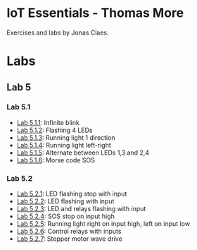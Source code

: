 # IoT Essentials - Thomas More
Exercises and labs by Jonas Claes.

# Labs
## Lab 5
### Lab 5.1
- [Lab 5.1.1](/labs/5/1/practice_1.py): Infinite blink
- [Lab 5.1.2](/labs/5/1/practice_2.py): Flashing 4 LEDs
- [Lab 5.1.3](/labs/5/1/practice_3.py): Running light 1 direction
- [Lab 5.1.4](/labs/5/1/practice_4.py): Running light left-right
- [Lab 5.1.5](/labs/5/1/practice_5.py): Alternate between LEDs 1,3 and 2,4
- [Lab 5.1.6](/labs/5/1/practice_6.py): Morse code SOS

### Lab 5.2
- [Lab 5.2.1](/labs/5/2/practice_1.py): LED flashing stop with input
- [Lab 5.2.2](/labs/5/2/practice_2.py): LED flashing with input
- [Lab 5.2.3](/labs/5/2/practice_3.py): LED and relays flashing with input
- [Lab 5.2.4](/labs/5/2/practice_4.py): SOS stop on input high
- [Lab 5.2.5](/labs/5/2/practice_5.py):
  Running light right on input high, left on input low
- [Lab 5.2.6](/labs/5/2/practice_6.py): Control relays with inputs
- [Lab 5.2.7](/labs/5/2/practice_7.py): Stepper motor wave drive
